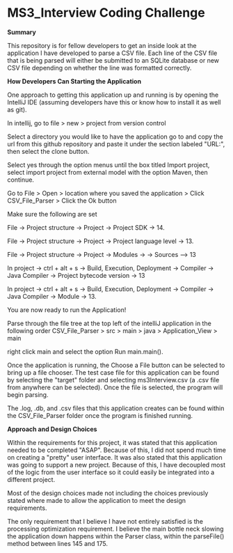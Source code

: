 # MS3_Interview Coding Challenge


**Summary**

This repository is for fellow developers to get an inside look at the application I have developed to parse a CSV file. Each line of the CSV file that is being parsed will either be submitted to an SQLite database or new CSV file depending on whether the line was formatted correctly.

**How Developers Can Starting the Application**

One approach to getting this application up and running is by opening the IntelliJ IDE (assuming developers have this or know how to install it as well as git). 

In intellij, go to file > new > project from version control

Select a directory you would like to have the application go to and copy the url from this github repository and paste it under the section labeled "URL:", then select the clone button.

Select yes through the option menus until the box titled Import project, select import project from external model with the option Maven, then continue.

Go to File > Open > location where you saved the application > Click CSV_File_Parser > Click the Ok button

Make sure the following are set

File -> Project structure -> Project -> Project SDK -> 14.

File -> Project structure -> Project -> Project language level -> 13.

File -> Project structure -> Project -> Modules -> -> Sources --> 13

In project -> ctrl + alt + s -> Build, Execution, Deployment -> Compiler -> Java Compiler -> Project bytecode version -> 13

In project -> ctrl + alt + s -> Build, Execution, Deployment -> Compiler -> Java Compiler -> Module -> 13.

You are now ready to run the Application!

Parse through the file tree at the top left of the intelliJ application in the following order
	CSV_File_Parser > src > main > java > Application_View > main

right click main and select the option Run main.main().

Once the application is running, the Choose a File button can be selected to bring up a file chooser.
	The test case file for this application can be found by selecting the "target" folder and selecting ms3Interview.csv (a .csv file from anywhere can be selected).
Once the file is selected, the program will begin parsing.

The .log, .db, and .csv files that this application creates can be found within the CSV_File_Parser folder once the program is finished running.

**Approach and Design Choices**

Within the requirements for this project, it was stated that this application needed to be completed "ASAP". Because of this, I did not spend much time on creating a "pretty" user interface. It was also stated that this application was going to support a new project. Because of this, I have decoupled most of the logic from the user interface so it could easily be integrated into a different project. 

Most of the design choices made not including the choices previously stated where made to allow the application to meet the design requirements. 

The only requirement that I believe I have not entirely satisfied is the processing optimization requirement. I believe the main bottle neck slowing the application down happens within the Parser class, within the parseFile() method between lines 145 and 175. 

